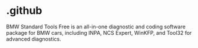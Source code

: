# .github
BMW Standard Tools Free is an all-in-one diagnostic and coding software package for BMW cars, including INPA, NCS Expert, WinKFP, and Tool32 for advanced diagnostics.
